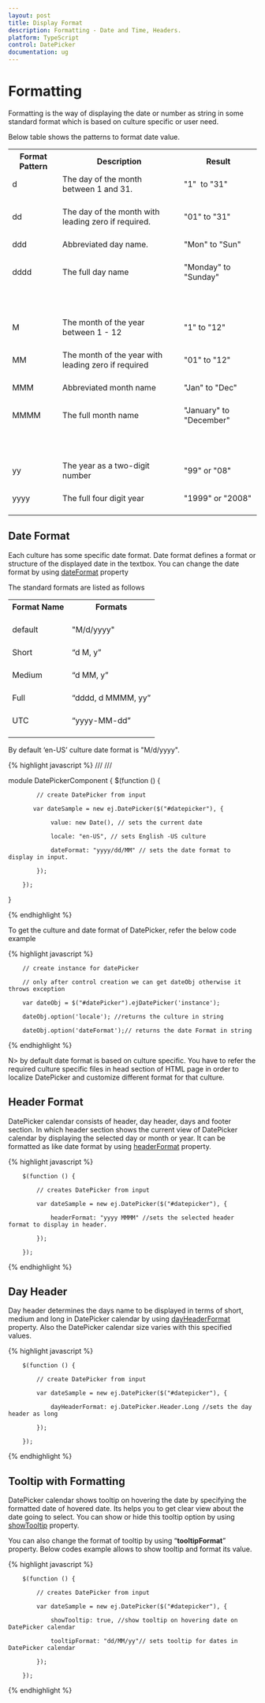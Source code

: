 ```yaml
---
layout: post
title: Display Format
description: Formatting - Date and Time, Headers.
platform: TypeScript
control: DatePicker
documentation: ug
---
```

# Formatting

Formatting is the way of displaying the date or number as string in some standard format which is based on culture specific or user need.

Below table shows the patterns to format date value.

<table>
<tr>
<th>
Format Pattern </th><th>
Description </th><th>
Result</th></tr>
<tr>
<td>
d<br/><br/></td><td>
The day of the month between 1 and 31.  <br/><br/></td><td>
"1"  to "31"<br/><br/></td></tr>
<tr>
<td>
dd<br/><br/></td><td>
The day of the month with leading zero if required.<br/><br/></td><td>
"01" to "31"<br/><br/></td></tr>
<tr>
<td>
ddd<br/><br/></td><td>
Abbreviated day name.<br/><br/></td><td>
"Mon" to "Sun"<br/><br/></td></tr>
<tr>
<td>
dddd<br/><br/></td><td>
The full day name<br/><br/></td><td>
"Monday" to "Sunday"<br/><br/></td></tr>
<tr>
<td>
<br/><br/></td><td>
<br/><br/></td><td>
<br/><br/></td></tr>
<tr>
<td>
M<br/><br/></td><td>
The month of the year between 1 - 12<br/><br/></td><td>
"1" to "12"<br/><br/></td></tr>
<tr>
<td>
MM<br/><br/></td><td>
The month of the year with leading zero if required<br/><br/></td><td>
"01" to "12"<br/><br/></td></tr>
<tr>
<td>
MMM<br/><br/></td><td>
Abbreviated month name<br/><br/></td><td>
"Jan" to "Dec"<br/><br/></td></tr>
<tr>
<td>
MMMM<br/><br/></td><td>
The full month name<br/><br/></td><td>
"January" to "December"<br/><br/></td></tr>
<tr>
<td>
<br/><br/></td><td>
<br/><br/></td><td>
<br/><br/></td></tr>
<tr>
<td>
yy<br/><br/></td><td>
The year as a two-digit number<br/><br/></td><td>
"99" or "08"<br/><br/></td></tr>
<tr>
<td>
yyyy<br/><br/></td><td>
The full four digit year<br/><br/></td><td>
"1999" or "2008"<br/><br/></td></tr>
</table>

## Date Format

Each culture has some specific date format. Date format defines a format or structure of the displayed date in the textbox. You can change the date format by using [dateFormat](https://help.syncfusion.com/api/js/ejdatepicker#members:dateformat) property

The standard formats are listed as follows

<table>
<tr>
<th>
Format Name <br/><br/></th><th>
Formats <br/><br/></th></tr>
<tr>
<td>
default<br/><br/></td><td>
"M/d/yyyy"<br/><br/></td></tr>
<tr>
<td>
Short<br/><br/></td><td>
“d M, y”<br/><br/></td></tr>
<tr>
<td>
Medium <br/><br/></td><td>
“d MM, y”<br/><br/></td></tr>
<tr>
<td>
Full <br/><br/></td><td>
“dddd, d MMMM, yy”<br/><br/></td></tr>
<tr>
<td>
UTC<br/><br/></td><td>
“yyyy-MM-dd”<br/><br/></td></tr>
</table>
By default ‘en-US’ culture date format is "M/d/yyyy".

{% highlight javascript %}
/// <reference path="tsfiles/jquery.d.ts" />
/// <reference path="tsfiles/ej.web.all.d.ts" />

module DatePickerComponent {
        $(function () {

            // create DatePicker from input

           var dateSample = new ej.DatePicker($("#datepicker"), {

                value: new Date(), // sets the current date

                locale: "en-US", // sets English -US culture

                dateFormat: "yyyy/dd/MM" // sets the date format to display in input.

            });

        });
}

{% endhighlight %}

To get the culture and date format of DatePicker, refer the below code example

{% highlight javascript %}

        // create instance for datePicker

        // only after control creation we can get dateObj otherwise it throws exception

        var dateObj = $("#datePicker").ejDatePicker('instance');

        dateObj.option('locale'); //returns the culture in string

        dateObj.option('dateFormat');// returns the date Format in string  

{% endhighlight %}

N> by default date format is based on culture specific. You have to refer the required culture specific files in head section of HTML page in order to localize DatePicker and customize different format for that culture. 

## Header Format

DatePicker calendar consists of header, day header, days and footer section. In which header section shows the current view of DatePicker calendar by displaying the selected day or month or year. It can be formatted as like date format by using [headerFormat](https://help.syncfusion.com/api/js/ejdatepicker#members:headerformat) property.

{% highlight javascript %}

        $(function () {

            // creates DatePicker from input

            var dateSample = new ej.DatePicker($("#datepicker"), {

                headerFormat: "yyyy MMMM" //sets the selected header format to display in header.

            });

        });

{% endhighlight %}

## Day Header

Day header determines the days name to be displayed in terms of short, medium and long in DatePicker calendar by using [dayHeaderFormat](https://help.syncfusion.com/api/js/ejdatepicker#members:dayheaderformat) property. Also the DatePicker calendar size varies with this specified values.

{% highlight javascript %}

        $(function () {

            // create DatePicker from input

            var dateSample = new ej.DatePicker($("#datepicker"), {

                dayHeaderFormat: ej.DatePicker.Header.Long //sets the day header as long

            });

        });

{% endhighlight %}

## Tooltip with Formatting

DatePicker calendar shows tooltip on hovering the date by specifying the formatted date of hovered date. Its helps you to get clear view about the date going to select. You can show or hide this tooltip option by using [showTooltip](https://help.syncfusion.com/api/js/ejdatepicker#members:showtooltip ) property.

You can also change the format of tooltip by using “**tooltipFormat**” property. Below codes example allows to show tooltip and format its value. 

{% highlight javascript %}

        $(function () {

            // creates DatePicker from input

            var dateSample = new ej.DatePicker($("#datepicker"), {

                showTooltip: true, //show tooltip on hovering date on DatePicker calendar

                tooltipFormat: "dd/MM/yy"// sets tooltip for dates in DatePicker calendar

            });

        });

{% endhighlight %}

